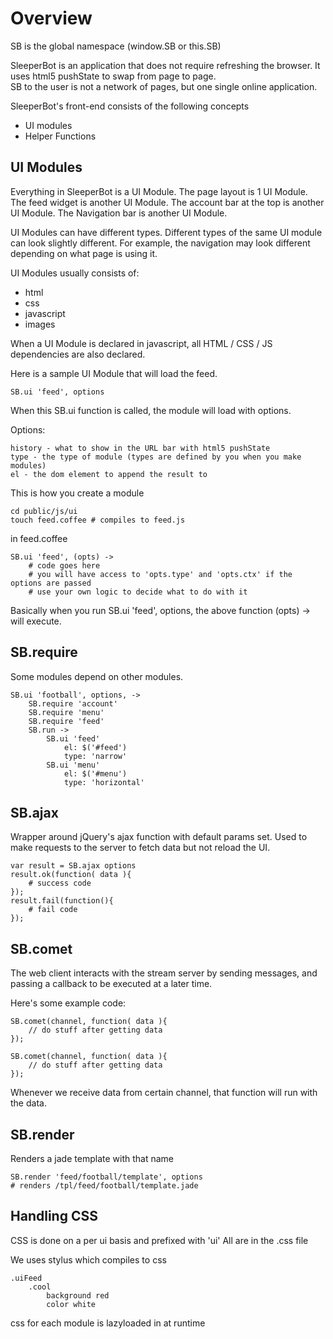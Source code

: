 Overview
=======

SB is the global namespace (window.SB or this.SB)

SleeperBot is an application that does not require refreshing the browser.
It uses html5 pushState to swap from page to page.  
SB to the user is not a network of pages, but one single online application.

SleeperBot's front-end consists of the following concepts

- UI modules
- Helper Functions

UI Modules
------
Everything in SleeperBot is a UI Module.
The page layout is 1 UI Module.
The feed widget is another UI Module.
The account bar at the top is another UI Module.
The Navigation bar is another UI Module.

UI Modules can have different types.
Different types of the same UI module can look slightly different.
For example, the navigation may look different depending on what page is using it.

UI Modules usually consists of:

- html
- css
- javascript
- images

When a UI Module is declared in javascript, all HTML / CSS / JS dependencies are also
declared.

Here is a sample UI Module that will load the feed.

	SB.ui 'feed', options

When this SB.ui function is called, the module will load with options.

Options:
	
	history - what to show in the URL bar with html5 pushState
	type - the type of module (types are defined by you when you make modules)
	el - the dom element to append the result to

This is how you create a module
	
	cd public/js/ui
	touch feed.coffee # compiles to feed.js

in feed.coffee

	SB.ui 'feed', (opts) ->
		# code goes here
		# you will have access to 'opts.type' and 'opts.ctx' if the options are passed
		# use your own logic to decide what to do with it

Basically when you run SB.ui 'feed', options, the above function (opts) -> will execute.

SB.require
--------
Some modules depend on other modules.

	SB.ui 'football', options, ->
		SB.require 'account'
		SB.require 'menu'
		SB.require 'feed'
		SB.run ->
			SB.ui 'feed'
				el: $('#feed')
				type: 'narrow'
			SB.ui 'menu'
				el: $('#menu')
				type: 'horizontal'

SB.ajax
--------
Wrapper around jQuery's ajax function with default params set.
Used to make requests to the server to fetch data but not reload the UI.

	var result = SB.ajax options
	result.ok(function( data ){
		# success code
	});
	result.fail(function(){
		# fail code
	});

SB.comet
--------
The web client interacts with the stream server
by sending messages, and passing a callback to be 
executed at a later time.

Here's some example code:

	SB.comet(channel, function( data ){
		// do stuff after getting data
	});
	
	SB.comet(channel, function( data ){
		// do stuff after getting data
	});

Whenever we receive data from certain channel, that function will run
with the data.

SB.render
--------
Renders a jade template with that name

	SB.render 'feed/football/template', options
	# renders /tpl/feed/football/template.jade

Handling CSS
--------
CSS is done on a per ui basis and prefixed with 'ui'
All are in the .css file

We uses stylus which compiles to css

	.uiFeed
		.cool
			background red
			color white

css for each module is lazyloaded in at runtime
